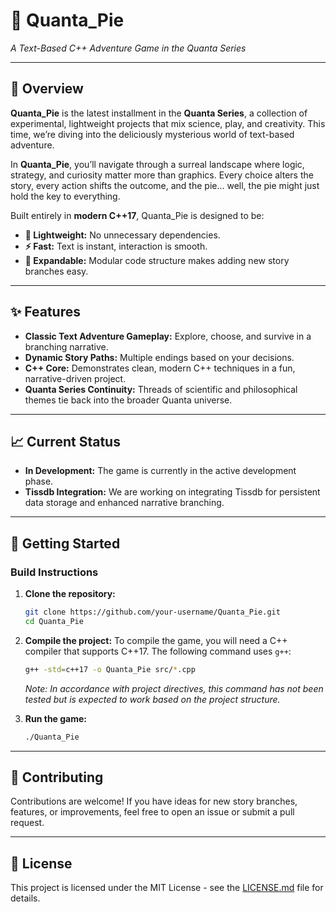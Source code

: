 # 🥧 Quanta_Pie

*A Text-Based C++ Adventure Game in the Quanta Series*

---

## 🌌 Overview

**Quanta_Pie** is the latest installment in the **Quanta Series**, a collection of experimental, lightweight projects that mix science, play, and creativity. This time, we’re diving into the deliciously mysterious world of text-based adventure.

In **Quanta_Pie**, you’ll navigate through a surreal landscape where logic, strategy, and curiosity matter more than graphics. Every choice alters the story, every action shifts the outcome, and the pie… well, the pie might just hold the key to everything.

Built entirely in **modern C++17**, Quanta_Pie is designed to be:

-   **🚀 Lightweight:** No unnecessary dependencies.
-   **⚡ Fast:** Text is instant, interaction is smooth.
-   **🧩 Expandable:** Modular code structure makes adding new story branches easy.

---

## ✨ Features

-   **Classic Text Adventure Gameplay:** Explore, choose, and survive in a branching narrative.
-   **Dynamic Story Paths:** Multiple endings based on your decisions.
-   **C++ Core:** Demonstrates clean, modern C++ techniques in a fun, narrative-driven project.
-   **Quanta Series Continuity:** Threads of scientific and philosophical themes tie back into the broader Quanta universe.

---

## 📈 Current Status

-   **In Development:** The game is currently in the active development phase.
-   **Tissdb Integration:** We are working on integrating Tissdb for persistent data storage and enhanced narrative branching.

---

## 🚀 Getting Started

### Build Instructions

1.  **Clone the repository:**
    ```bash
    git clone https://github.com/your-username/Quanta_Pie.git
    cd Quanta_Pie
    ```

2.  **Compile the project:**
    To compile the game, you will need a C++ compiler that supports C++17. The following command uses `g++`:

    ```bash
    g++ -std=c++17 -o Quanta_Pie src/*.cpp
    ```
    *Note: In accordance with project directives, this command has not been tested but is expected to work based on the project structure.*

3.  **Run the game:**
    ```bash
    ./Quanta_Pie
    ```

---

## 🤝 Contributing

Contributions are welcome! If you have ideas for new story branches, features, or improvements, feel free to open an issue or submit a pull request.

---

## 📜 License

This project is licensed under the MIT License - see the [LICENSE.md](LICENSE.md) file for details.
